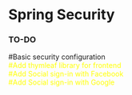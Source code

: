 # Spring Security

### TO-DO
<div style="color=green"> 
#Basic security configuration 
</div>
<div style="color:yellow"> 
#Add thymleaf library for frontend
</div>
<div style="color:yellow"> 
#Add Social sign-in with Facebook 
</div>
<div style="color:yellow"> 
#Add Social sign-in with Google 
</div>



